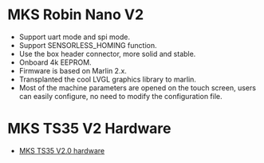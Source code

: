 # MKS Robin Nano V2
- Support uart mode and spi mode.
- Support SENSORLESS_HOMING function.
- Use the box header connector, more solid and stable.
- Onboard 4k EEPROM.
- Firmware is based on Marlin 2.x.
- Transplanted the cool LVGL graphics library to marlin.
- Most of the machine parameters are opened on the touch screen, users can easily configure, no need to modify the configuration file.

# MKS TS35 V2 Hardware
- [MKS TS35 V2.0 hardware](https://github.com/makerbase-mks/MKS-TFT-Hardware/tree/master/MKS%20TS35/MKS%20TS35%20V2.0_001)
